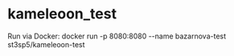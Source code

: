 # kameleoon_test

Run via Docker:
docker run -p 8080:8080 --name bazarnova-test st3sp5/kameleoon-test 
